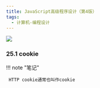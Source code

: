 ```yaml
---
title: JavaScript高级程序设计（第4版）
tags:
  - 计算机-编程设计
---
```


![](https://wfqqreader-1252317822.image.myqcloud.com/cover/683/34336683/t7_34336683.jpg)


### 25.1 cookie




!!! note "笔记"

	 HTTP cookie通常也叫作cookie 

